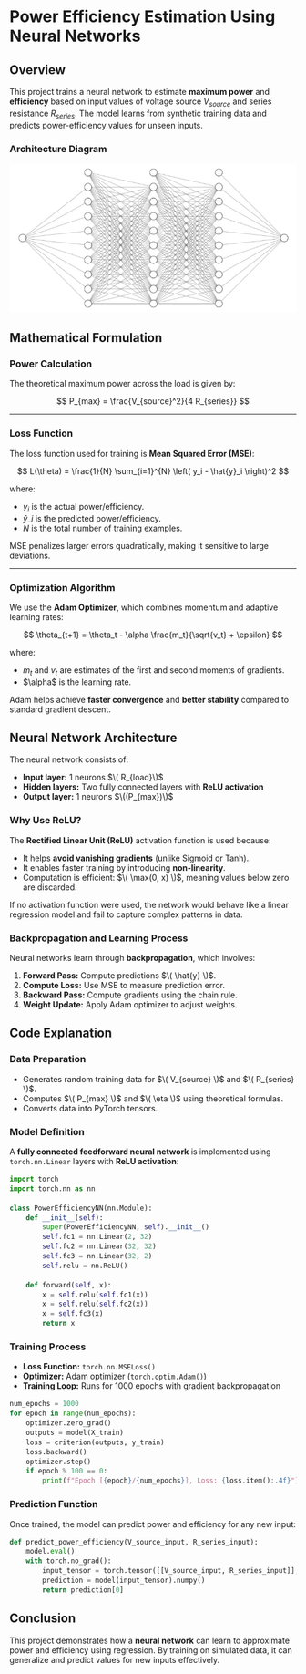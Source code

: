 # Power Efficiency Estimation Using Neural Networks

## Overview
This project trains a neural network to estimate **maximum power** and **efficiency** based on input values of voltage source $V_{source}$ and series resistance $R_{series}$. The model learns from synthetic training data and predicts power-efficiency values for unseen inputs.

### Architecture Diagram

![NN_Structure](imgs/neural.png)

## Mathematical Formulation
### Power Calculation

The theoretical maximum power across the load is given by:

$$
P_{max} = \frac{V_{source}^2}{4 R_{series}}
$$

---

### Loss Function
The loss function used for training is **Mean Squared Error (MSE)**:

$$
L(\theta) = \frac{1}{N} \sum_{i=1}^{N} \left( y_i - \hat{y}_i \right)^2
$$

where:
- $y_{i}$ is the actual power/efficiency.
- $\hat{y}\_{i}$ is the predicted power/efficiency.
- $N$ is the total number of training examples.

MSE penalizes larger errors quadratically, making it sensitive to large deviations.

---

### Optimization Algorithm
We use the **Adam Optimizer**, which combines momentum and adaptive learning rates:

$$
\theta_{t+1} = \theta_t - \alpha \frac{m_t}{\sqrt{v_t} + \epsilon}
$$

where:
- $m_{t}$ and $v_{t}$ are estimates of the first and second moments of gradients.
- $\alpha\$ is the learning rate.

Adam helps achieve **faster convergence** and **better stability** compared to standard gradient descent.

## Neural Network Architecture
The neural network consists of:
- **Input layer:** 1 neurons $\( R_{load}\)$
- **Hidden layers:** Two fully connected layers with **ReLU activation**
- **Output layer:** 1 neurons $\((P_{max})\)$

### Why Use ReLU?
The **Rectified Linear Unit (ReLU)** activation function is used because:
- It helps **avoid vanishing gradients** (unlike Sigmoid or Tanh).
- It enables faster training by introducing **non-linearity**.
- Computation is efficient: $\( \max(0, x) \)$, meaning values below zero are discarded.

If no activation function were used, the network would behave like a linear regression model and fail to capture complex patterns in data.

### Backpropagation and Learning Process
Neural networks learn through **backpropagation**, which involves:
1. **Forward Pass:** Compute predictions $\( \hat{y} \)$.
2. **Compute Loss:** Use MSE to measure prediction error.
3. **Backward Pass:** Compute gradients using the chain rule.
4. **Weight Update:** Apply Adam optimizer to adjust weights.

## Code Explanation
### Data Preparation
- Generates random training data for $\( V_{source} \)$ and $\( R_{series} \)$.
- Computes $\( P_{max} \)$ and $\( \eta \)$ using theoretical formulas.
- Converts data into PyTorch tensors.

### Model Definition
A **fully connected feedforward neural network** is implemented using `torch.nn.Linear` layers with **ReLU activation**:

```python
import torch
import torch.nn as nn

class PowerEfficiencyNN(nn.Module):
    def __init__(self):
        super(PowerEfficiencyNN, self).__init__()
        self.fc1 = nn.Linear(2, 32)
        self.fc2 = nn.Linear(32, 32)
        self.fc3 = nn.Linear(32, 2)
        self.relu = nn.ReLU()

    def forward(self, x):
        x = self.relu(self.fc1(x))
        x = self.relu(self.fc2(x))
        x = self.fc3(x)
        return x
```

### Training Process
- **Loss Function:** `torch.nn.MSELoss()`
- **Optimizer:** Adam optimizer (`torch.optim.Adam()`)
- **Training Loop:** Runs for 1000 epochs with gradient backpropagation

```python
num_epochs = 1000
for epoch in range(num_epochs):
    optimizer.zero_grad()
    outputs = model(X_train)
    loss = criterion(outputs, y_train)
    loss.backward()
    optimizer.step()
    if epoch % 100 == 0:
        print(f"Epoch [{epoch}/{num_epochs}], Loss: {loss.item():.4f}")
```

### Prediction Function
Once trained, the model can predict power and efficiency for any new input:

```python
def predict_power_efficiency(V_source_input, R_series_input):
    model.eval()
    with torch.no_grad():
        input_tensor = torch.tensor([[V_source_input, R_series_input]], dtype=torch.float32)
        prediction = model(input_tensor).numpy()
        return prediction[0]
```

## Conclusion
This project demonstrates how a **neural network** can learn to approximate power and efficiency using regression. By training on simulated data, it can generalize and predict values for new inputs effectively.
